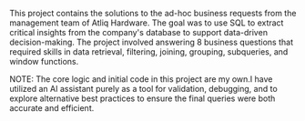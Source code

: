 This project contains the solutions to the ad-hoc business requests from the management team of Atliq Hardware. The goal was to use SQL to extract critical insights from the company's database to support data-driven decision-making. The project involved answering 8 business questions that required skills in data retrieval, filtering, joining, grouping, subqueries, and window functions.


NOTE: The core logic and initial code in this project are my own.I have utilized an AI assistant purely as a tool for validation, debugging, and to explore alternative best practices to ensure the final queries were both accurate and efficient.
